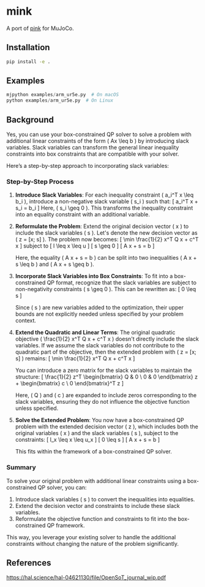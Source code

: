 # mink

A port of [pink](https://github.com/stephane-caron/pink) for MuJoCo.

## Installation

```bash
pip install -e .
```

## Examples

```python
mjpython examples/arm_ur5e.py  # On macOS
python examples/arm_ur5e.py  # On Linux
```

## Background

Yes, you can use your box-constrained QP solver to solve a problem with additional linear constraints of the form \( Ax \leq b \) by introducing slack variables. Slack variables can transform the general linear inequality constraints into box constraints that are compatible with your solver.

Here’s a step-by-step approach to incorporating slack variables:

### Step-by-Step Process

1. **Introduce Slack Variables**:
   For each inequality constraint \( a_i^T x \leq b_i \), introduce a non-negative slack variable \( s_i \) such that:
   \[ a_i^T x + s_i = b_i \]
   Here, \( s_i \geq 0 \). This transforms the inequality constraint into an equality constraint with an additional variable.

2. **Reformulate the Problem**:
   Extend the original decision vector \( x \) to include the slack variables \( s \). Let's denote the new decision vector as \( z = [x; s] \). The problem now becomes:
   \[ \min \frac{1}{2} x^T Q x + c^T x \]
   subject to
   \[ l \leq x \leq u \]
   \[ s \geq 0 \]
   \[ A x + s = b \]

   Here, the equality \( A x + s = b \) can be split into two inequalities \( A x + s \leq b \) and \( A x + s \geq b \).

3. **Incorporate Slack Variables into Box Constraints**:
   To fit into a box-constrained QP format, recognize that the slack variables are subject to non-negativity constraints \( s \geq 0 \). This can be rewritten as:
   \[ 0 \leq s \]

   Since \( s \) are new variables added to the optimization, their upper bounds are not explicitly needed unless specified by your problem context.

4. **Extend the Quadratic and Linear Terms**:
   The original quadratic objective \( \frac{1}{2} x^T Q x + c^T x \) doesn't directly include the slack variables. If we assume the slack variables do not contribute to the quadratic part of the objective, then the extended problem with \( z = [x; s] \) remains:
   \[ \min \frac{1}{2} x^T Q x + c^T x \]

   You can introduce a zero matrix for the slack variables to maintain the structure:
   \[ \frac{1}{2} z^T \begin{bmatrix} Q & 0 \\ 0 & 0 \end{bmatrix} z + \begin{bmatrix} c \\ 0 \end{bmatrix}^T z \]

   Here, \( Q \) and \( c \) are expanded to include zeros corresponding to the slack variables, ensuring they do not influence the objective function unless specified.

5. **Solve the Extended Problem**:
   You now have a box-constrained QP problem with the extended decision vector \( z \), which includes both the original variables \( x \) and the slack variables \( s \), subject to the constraints:
   \[ l_x \leq x \leq u_x \]
   \[ 0 \leq s \]
   \[ A x + s = b \]

   This fits within the framework of a box-constrained QP solver.

### Summary
To solve your original problem with additional linear constraints using a box-constrained QP solver, you can:

1. Introduce slack variables \( s \) to convert the inequalities into equalities.
2. Extend the decision vector and constraints to include these slack variables.
3. Reformulate the objective function and constraints to fit into the box-constrained QP framework.

This way, you leverage your existing solver to handle the additional constraints without changing the nature of the problem significantly.


## References

https://hal.science/hal-04621130/file/OpenSoT_journal_wip.pdf
